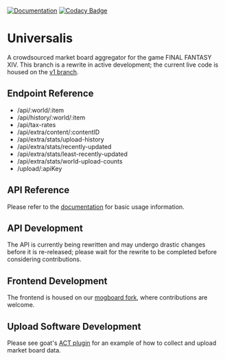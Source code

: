 [![Documentation](https://img.shields.io/badge/docs-here-informational)](https://universalis.app/docs)
[![Codacy Badge](https://api.codacy.com/project/badge/Grade/f328839ff36f47f7a5672856740d9c00)](https://app.codacy.com/gh/Universalis-FFXIV/Universalis?utm_source=github.com&utm_medium=referral&utm_content=Universalis-FFXIV/Universalis&utm_campaign=Badge_Grade_Settings)

# Universalis

A crowdsourced market board aggregator for the game FINAL FANTASY XIV. This branch is a rewrite in active development; the current live code is housed on the [v1 branch](https://github.com/Universalis-FFXIV/Universalis/tree/v1).

## Endpoint Reference
*   /api/:world/:item
*   /api/history/:world/:item
*   /api/tax-rates
*   /api/extra/content/:contentID
*   /api/extra/stats/upload-history
*   /api/extra/stats/recently-updated
*   /api/extra/stats/least-recently-updated
*   /api/extra/stats/world-upload-counts
*   /upload/:apiKey

## API Reference
Please refer to the [documentation](https://universalis.app/docs) for basic usage information.

## API Development
The API is currently being rewritten and may undergo drastic changes before it is re-released; please wait for the rewrite to be completed before considering contributions.

## Frontend Development
The frontend is housed on our [mogboard fork](https://github.com/Universalis-FFXIV/mogboard), where contributions are welcome.

## Upload Software Development
Please see goat's [ACT plugin](https://github.com/goaaats/universalis_act_plugin) for an example of how to collect and upload market board data.
